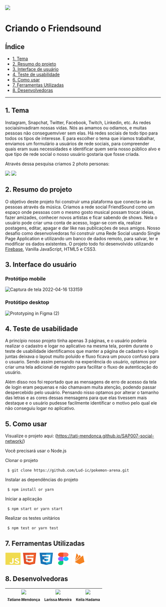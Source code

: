 <img src= "https://user-images.githubusercontent.com/97405991/167218579-c29f81dc-0941-4042-b5c4-3df7e32f6b0d.png" width=400>

# Criando o Friendsound

## Índice
* [1. Tema](#1-tema)
* [2. Resumo do projeto](#2-resumo-do-projeto)
* [3. Interface de usuário](#3-interface-de-usuário)
* [4. Teste de usabilidade](#4-teste-de-usabilidade)
* [6. Como usar](#6-como-usar)
* [7. Ferramentas Utilizadas](#7-ferramentas-utilizadas)
* [8. Desenvolvedoras](#8-desenvolvedoras)

***
## 1. Tema

Instagram, Snapchat, Twitter, Facebook, Twitch, Linkedin, etc. As redes sociaisinvadiram nossas vidas. Nós as amamos ou odiamos, e muitas pessoas não conseguemviver sem elas.
Há redes sociais de todo tipo para todos os tipos de interesse. E para escolher o tema que iriamos trabalhar, enviamos um formulário a usuários de rede sociais, para compreender quais eram suas necessidades e identificar quem seria nosso público alvo e que tipo de rede social o nosso usuário gostaria que fosse criada.

Através dessa pesquisa criamos 2 photo personas:

<div display: inline>
<img src= "https://user-images.githubusercontent.com/97405991/167228446-ecb50b27-5b2c-44cb-8dac-bf1e66d02feb.png" width=400> <img src= "https://user-images.githubusercontent.com/97405991/167228607-d8cff0c4-9c18-4e44-a1dd-79d98743a9ec.png" width=400>
</div>

## 2. Resumo do projeto

O objetivo deste projeto foi construir uma plataforma que conecta-se às pessoas através da música. Criamos a rede social FriendSound como um espaço onde pessoas com o mesmo gosto musical possam trocar ideias, fazer amizades, conhecer novos artistas e ficar sabendo de shows. Nela o usuário pode criar uma conta de acesso, logar-se com ela, realizar postagens, editar, apagar e dar like nas publicações de seus amigos.
Nosso desafio como desenvolvedoras foi construir uma Rede Social usando Single Page Application e utilizando um banco de dados remoto, para salvar, ler e modificar os dados existentes.
O projeto todo foi desenvolvido utilizando [Firebase](https://firebase.google.com/), Vanilla JavaScript, HTML5 e CSS3.

## 3. Interface do usuário

### Protótipo mobile

![Captura de tela 2022-04-16 133159](https://user-images.githubusercontent.com/97405991/167222321-2c783c94-b87e-4c7c-ae7a-8f7d433805a9.jpg)

### Protótipo desktop

![Prototyping in Figma (2)](https://user-images.githubusercontent.com/97405991/167223553-4994507e-29aa-4575-92d7-1762c7337e97.png)

## 4. Teste de usabilidade

A princípio nosso projeto tinha apenas 3 páginas, e o usuário poderia realizar o cadastro e logar no aplicativo na mesma tela, porém durante o teste de usabilidade identificamos que manter a página de cadastro e login juntas deixava o layout muito poluído e fluxo ficava um pouco confuso para o usuario. Sendo assim pensando na experiência do usuário, optamos por criar uma tela adicional de registro para facilitar o fluxo de autenticação do usuário.

Além disso nos foi reportado que as mensagens de erro de acesso da tela de login eram pequenas e não chamavam muita atenção, podendo passar despercebido pelo usuário. Pensando nisso optamos por alterar o tamanho das letras e as cores dessas mensagens para que elas tivessem mais destaque e o usuário pudesse facilmente identificar o motivo pelo qual ele não conseguiu logar no aplicativo.

## 5. Como usar

Visualize o projeto aqui: (https://tati-mendonca.github.io/SAP007-social-network/)

Você precisará usar o Node.js

Clonar o projeto

` $ git clone https://github.com/Lud-ic/pokemon-arena.git`

Instalar as dependências do projeto

` $ npm install or yarn`

Iniciar a aplicação

` $ npm start or yarn start`

Realizar os testes unitários

` $ npm test or yarn test`

## 7. Ferramentas Utilizadas

<div style="align-items: center;">
    <img alt="Js" height="40" width="50" src="https://raw.githubusercontent.com/devicons/devicon/master/icons/javascript/javascript-plain.svg">
    <img alt="HTML" height="40" width="50" src="https://raw.githubusercontent.com/devicons/devicon/master/icons/html5/html5-original.svg">
    <img alt="Css" height="40" width="50" src="https://raw.githubusercontent.com/devicons/devicon/master/icons/css3/css3-original.svg">
    <img alt="Figma" height="40" width="50" src="https://raw.githubusercontent.com/devicons/devicon/1119b9f84c0290e0f0b38982099a2bd027a48bf1/icons/figma/figma-original.svg">
    <img alt="Firebase" height="40" width="50" src="https://raw.githubusercontent.com/devicons/devicon/1119b9f84c0290e0f0b38982099a2bd027a48bf1/icons/firebase/firebase-plain.svg">
</div>

## 8. Desenvolvedoras

| [<img src="https://avatars.githubusercontent.com/u/97405991?v=4" width=115><br><sub>Tatiane Mendonça</sub>](https://github.com/Tati-Mendonca) |  [<img src="https://avatars.githubusercontent.com/u/34221101?v=4" width=115><br><sub>Larissa Moreira</sub>](https://github.com/la4ri) |  [<img src="https://avatars.githubusercontent.com/u/88164568?v=4" width=115><br><sub>Keila Hadama</sub>](https://github.com/hadamakei)  |
| :---: | :---: | :---:
